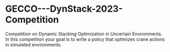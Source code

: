 # GECCO---DynStack-2023-Competition
Competition on Dynamic Stacking Optimization in Uncertain Environments. In this competition your goal is to write a policy that optimizes crane actions in simulated environments.
